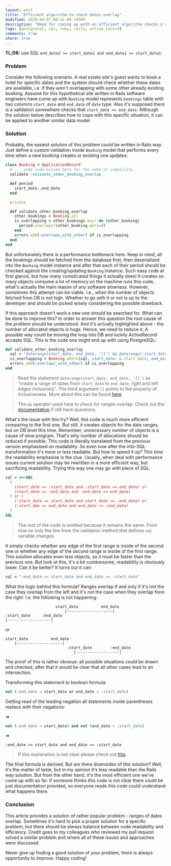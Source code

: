 ```yaml
---
layout: post
title: "Efficient algorithm to check dates overlap"
modified: 2019-04-07 00:41:06 +0300
description: "Need for coming up with an efficient algorithm checks a date range overlapping with some denoted set of date ranges? This article explains how to solve this problem with an efficient approach."
tags: [postgresql, sql, ruby, rails, active_record]
comments: true
share: true
---
```


**TL;DR:** use SQL `end_date2 >= start_date1 and end_date1 >= start_date2`.

### Problem

Consider the following scenario. A real estate site's guest wants to book a hotel for specific dates and the system should check whether these dates are available, i.e. if they aren't overlapping with some other already existing booking. Assume for this hypothetical site written in Rails software engineers have come up with `Booking` model represents `bookings` table with two columns `start_date` and `end_date` of `date` type. Also it's supposed there is a validation somewhere checks that `start_date <= end_date`. Although the solution below describes how to cope with this specific situation, it can be applied to another similar data model.

### Solution

Probably, the easiest solution of this problem could be written in Rails way. Just define a custom validation inside `Booking` model that performs every time when a new booking creates or existing one updates:

```ruby
class Booking < ApplicationRecord
  # ... some code missed here for the sake of simplicity
  validate :validate_other_booking_overlap

  def period
    start_date..end_date
  end

  private

  def validate_other_booking_overlap
    other_bookings = Booking.all
    is_overlapping = other_bookings.any? do |other_booking|
      period.overlaps?(other_booking.period)
    end
    errors.add(:overlaps_with_other) if is_overlapping
  end
end
```

But unfortunately there is a performance bottleneck here. Keep in mind, all the bookings should be fetched from the database first, then deserialized into the `Booking` model instance and after that each of their period should be checked against the creating/updating `Booking` instance. Such easy code at first glance, but how many complicated things it actually does! It creates so many objects consume a lot of memory on the machine runs this code, what's actually the main reason of any software slowness. However, sometimes this attempt can be viable. I.e., when the number of objects fetched from DB is not high. Whether to go with it or not is up to the developer and should be picked wisely considering the possible drawback.

If this approach doesn't work a new one should be searched for. What can be done to improve this? In order to answer this question the root cause of the problem should be understood. And it's actually highlighted above - the number of allocated objects is huge. Hence, we need to reduce it. A possible way could be moving the loop into DB and luckily ActiveRecord accepts SQL. This is the code one might end up with using PostgreSQL:

```ruby
def validate_other_booking_overlap
  sql = "daterange(start_date, end_date, '[]') && daterange(:start_date, :end_date, '[]')"
  is_overlapping = Booking.where(sql, start_date: c.start_date, end_date: c.end_date).exists?
  errors.add(:overlaps_with_other) if is_overlapping
end
```

> Read the statement `daterange(start_date, end_date, '[]')` as "create a range of dates from `start_date` to `end_date`, right and left edges inclusively". The third argument `[]` points to the property of inclusiveness. More about this can be found [here](https://www.postgresql.org/docs/9.3/rangetypes.html).

> The `&&` operator used here to check for ranges overlap. Check out the [documentation](https://www.postgresql.org/docs/9.3/functions-range.html) if still have questions.

What's the issue with this try? Well, this code is much more efficient comparing to the first one. But still, it creates objects for the date ranges, but on DB level this time. Remember, unnecessary number of objects is a  cause of slow program. That's why number of allocations should be reduced if possible. This code is literally translated from the previous version emphasised on readability. So even now after the into-SQL transformation it's more or less readable. But how to speed it up? This time the readability emphasise is the clue. Usually, when deal with performance issues current solution may be rewritten in a more efficient way, but sacrificing readability. Trying this way one may go with piece of SQL:

```ruby
sql = <<~SQL
  (
    (start_date <= :start_date and :start_date <= end_date) or
    (start_date <= :end_date and :end_date <= end_date)
  ) or (
    (:start_date <= start_date and start_date <= :end_date) or
    (:start_dae <= end_date and end_date <= :end_date)
  )
SQL
```
> The rest of the code is omitted because it remains the same. From now on only the line from the validation method that defines `sql` variable changes.

It simply checks whether any edge of the first range is inside of the second one or whether any edge of the second range is inside of the first range. This solution allocates even less objects, so it must be faster than the previous one. But look at this, it's a bit cumbersome, readability is obviously lower. Can it be better? It turns out it can:

```ruby
sql = ":end_date >= start_date and end_date >= :start_date"
```

What the logic behind this formula? Ranges overlap if and only if it's not the case they overlap from the left and it's not the case when they overlap from the right. I.e. the following is not happening:

```
                      start_date          end_date
                          |--------------------|
:start_date     :end_date
|-------------------|
```

or

```
start_date          end_date
    |--------------------|
                           :start_date        :end_date
                              |-------------------|
```

The proof of this is rather obvious: all possible situations could be drawn and checked, after that it would be clear that all other cases lead to an intersection.

Transforming this statement to boolean formula:

```sql
not (:end_date < start_date or end_date < :start_date)
```

Getting read of the leading negation all statements inside parentheses replace with their negations:

=>
```sql
not (:end_date < start_date) and not (end_date < :start_date)
```
=>
```
:end_date >= start_date and end_date >= :start_date
```

> If this explanation is not clear please check out [this](https://stackoverflow.com/questions/3269434).

The final formula is derived. But are there downsides of this solution? Well, it's the matter of taste, but in my opinion it's less readable than the Rails way solution. But from the other hand, it's the most efficient one we've come up with so far. If someone thinks this code is not clear there could be just documentation provided, so everyone reads this code could understand what happens there.

### Conclusion

This article provides a solution of rather popular problem - ranges of dates overlap. Sometimes it's hard to pick a proper solution for a specific problem, but there should be always balance between code readability and efficiency. Credit goes to my colleagues who reviewed my pull request solved a similar problem and where all of these issues and approaches were discussed.

Never give up finding a good solution of your problem, there is always opportunity to improve. Happy coding!
